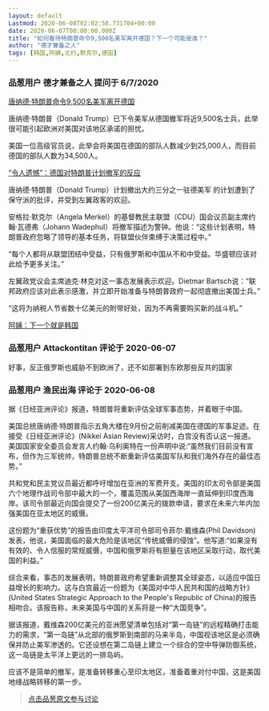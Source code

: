 ```yaml
---
layout: default
Lastmod: 2020-06-08T02:02:58.731704+00:00
date: 2020-06-07T00:00:00.000Z
title: "如何看待特朗普命令9,500名美军离开德国？下一个可能是谁？"
author: "德才兼备之人"
tags: [韩国,阿姨,北约,默克尔,德国]
---
```



### 品葱用户 **德才兼备之人** 提问于 6/7/2020
    
[唐纳德·特朗普命令9,500名美军离开德国]( "https://www.theguardian.com/us-news/2020/jun/05/trump-orders-9500-us-troops-to-leave-germany")  
  
唐纳德·特朗普（Donald Trump）已下令美军从德国撤军将近9,500名士兵，此举很可能引起欧洲对美国对该地区承诺的担忧。  
  
美国一位高级官员说，此举会将美国在德国的部队人数减少到25,000人，而目前德国的部队人数为34,500人。  
  
[“令人遗憾”：德国对特朗普计划撤军的反应]( "https://www.theguardian.com/world/2020/jun/06/regrettable-germany-reacts-to-trump-plan-to-withdraw-us-troops")  
  
唐纳德·特朗普（Donald Trump）计划撤出大约三分之一驻德美军 的计划遭到了保守派的批评，并受到左翼政客的欢迎。  
  
安格拉·默克尔（Angela Merkel）的基督教民主联盟（CDU）国会议员副主席约翰·瓦德弗（Johann Wadephul）将撤军描述为警钟。他说：“这些计划表明，特朗普政府忽略了领导的基本任务，将联盟伙伴束缚于决策过程中。”  
  
“每个人都将从联盟团结中受益，只有俄罗斯和中国从不和中受益。华盛顿应该对此给予更多关注。”  
  
左翼政党议会主席迪克·林克对这一事态发展表示欢迎。Dietmar Bartsch说：“联邦政府应该对此表示感激，并立即开始准备与特朗普政府一起彻底撤出美国士兵。”  
  
“这将为纳税人节省数十亿美元的附带好处，因为不再需要购买新的战斗机。”  
  
[阿姨：下一个就是韩国]( "https://twitter.com/LiuZhongjing/status/1269321660399747072")
    
                

### 品葱用户 **Attackontitan** 评论于 2020-06-07
        
好事，反正俄罗斯也威胁不到欧洲了，还不如部署到东欧那些反共的国家
        
                

### 品葱用户 **渔民出海** 评论于 2020-06-08
        
据《日经亚洲评论》报道，特朗普将重新评估全球军事态势，并着眼于中国。  
  
美国总统唐纳德·特朗普指示五角大楼在9月份之前削减美国在德国的军事足迹。在接受《日经亚洲评论》(Nikkei Asian Review)采访时，白宫没有否认这一报道。美国国家安全委员会发言人约翰·乌利奥特在一份声明中说:“虽然我们目前没有宣布，但作为三军统帅，特朗普总统不断重新评估美国军队和我们海外存在的最佳态势。”  
  
  
  
共和党和民主党议员最近都呼吁增加在亚洲的军费开支。美国的印太司令部是美国六个地理作战司令部中最大的一个，覆盖范围从美国西海岸一直延伸到印度西海岸。该司令部最近向国会提交了一份200亿美元的拨款申请，要求在未来六年内加强美国在亚太地区的威慑。  
  
这份题为“重获优势”的报告由印度太平洋司令部司令菲尔·戴维森(Phil Davidson)发表，他说，美国面临的最大危险是该地区“传统威慑的侵蚀”。他写道:“如果没有有效的、令人信服的常规威慑，中国和俄罗斯将有胆量在该地区采取行动，取代美国的利益。”  
  
综合来看，事态的发展表明，特朗普政府希望重新调整其全球姿态，以适应中国日益增长的影响力。这与白宫最近一份题为《美国对中华人民共和国的战略方针》(United States Strategic Approach to the People's Republic of China)的报告相吻合。该报告称，未来美国与中国的关系将是一种“大国竞争”。  
  
据该报道，戴维森200亿美元的亚洲愿望清单包括对“第一岛链”的远程精确打击能力的需求，“第一岛链”从北部的俄罗斯到南部的马来半岛，中国视该地区是必须确保并防止美军渗透的。它还设想在第二岛链上建立一个综合的空中导弹防御系统，这一岛链是太平洋上更远的一排岛屿。  
  
  
应该不是简单的撤军，是准备转移重心至印太地区，准备着重对付中国，这是美国地缘战略转移的第一步。
        
                





> [点击品葱原文参与讨论](https://pincong.rocks/question/26892)


